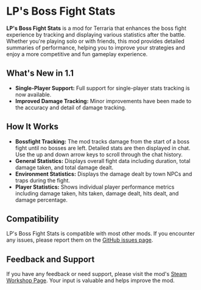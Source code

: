 # LP's Boss Fight Stats
**LP's Boss Fight Stats** is a mod for Terraria that enhances the boss fight experience by tracking and displaying various statistics after the battle. Whether you're playing solo or with friends, this mod provides detailed summaries of performance, helping you to improve your strategies and enjoy a more competitive and fun gameplay experience.

## What's New in 1.1
- **Single-Player Support:** Full support for single-player stats tracking is now available.
- **Improved Damage Tracking:** Minor improvements have been made to the accuracy and detail of damage tracking.

## How It Works
- **Bossfight Tracking:** The mod tracks damage from the start of a boss fight until no bosses are left. Detailed stats are then displayed in chat. Use the up and down arrow keys to scroll through the chat history.
- **General Statistics:** Displays overall fight data including duration, total damage taken, and total damage dealt.
- **Environment Statistics:** Displays the damage dealt by town NPCs and traps during the fight.
- **Player Statistics:** Shows individual player performance metrics including damage taken, hits taken, damage dealt, hits dealt, and damage percentage.

## Compatibility
LP's Boss Fight Stats is compatible with most other mods. If you encounter any issues, please report them on the [GitHub issues page](https://github.com/Andenis-Bu/LPBossFightStats/issues).

## Feedback and Support
If you have any feedback or need support, please visit the mod's [Steam Workshop Page](https://steamcommunity.com/sharedfiles/filedetails/?id=3295348980). Your input is valuable and helps improve the mod.